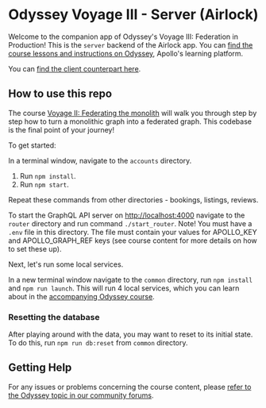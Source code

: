 # Odyssey Voyage III - Server (Airlock)

Welcome to the companion app of Odyssey's Voyage III: Federation in Production! This is the `server` backend of the Airlock app. You can [find the course lessons and instructions on Odyssey](http://apollographql.com/tutorials/voyage-part3), Apollo's learning platform.

You can [find the client counterpart here](https://github.com/victor-7-7/airlock-client).

## How to use this repo

The course [Voyage II: Federating the monolith](https://www.apollographql.com/tutorials/voyage-part2) will walk you through step by step how to turn a monolithic graph into a federated graph. This codebase is the final point of your journey!

To get started:

In a terminal window, navigate to the `accounts` directory.

1. Run `npm install`.
2. Run `npm start`.

Repeat these commands from other directories - bookings, listings, reviews.

To start the GraphQL API server on [http://localhost:4000](http://localhost:4000)
navigate to the `router` directory and run command `./start_router`.
Note! You must have a `.env` file in this directory. The file must contain
your values for APOLLO_KEY and APOLLO_GRAPH_REF keys (see course content for 
more details on how to set these up).

Next, let's run some local services.

In a new terminal window navigate to the `common` directory, run `npm install` 
and `npm run launch`. This will run 4 local services, which you can learn about 
in the [accompanying Odyssey course](https://www.apollographql.com/tutorials/voyage-part2/monolith-graph-setup).

### Resetting the database

After playing around with the data, you may want to reset to its initial state. 
To do this, run `npm run db:reset` from `common` directory.

## Getting Help

For any issues or problems concerning the course content, please [refer to the Odyssey topic in our community forums](https://community.apollographql.com/tags/c/help/6/odyssey).
